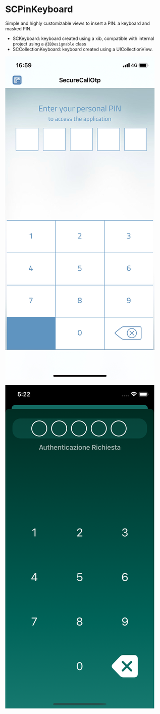 # SCPinKeyboard

Simple and highly customizable views to insert a PIN: a keyboard and masked PIN.

* SCKeyboard: keyboard created using a xib, compatible with internal project using a `@IBDesignable` class
* SCCollectionKeyboard: keyboard created using a UICollectionView.

![SCPinKeyboard sample image](images/sample.jpeg)

![SCPinKeyboard sample image](images/sample2.png)
